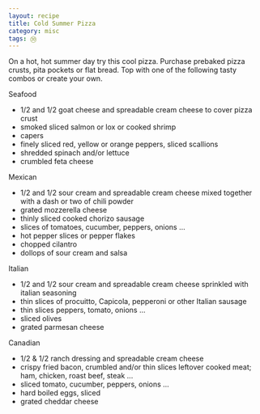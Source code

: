 ```yaml
---
layout: recipe
title: Cold Summer Pizza
category: misc
tags: ㉚
---
```

On a hot, hot summer day try this cool pizza. Purchase prebaked pizza crusts, pita pockets or flat bread.  Top with one of the following tasty combos or create your own.

Seafood

- 1/2 and 1/2 goat cheese and spreadable cream cheese to cover pizza crust
- smoked sliced salmon or lox or cooked shrimp
- capers
- finely sliced red, yellow or orange peppers, sliced scallions
- shredded spinach and/or lettuce
- crumbled feta cheese

Mexican

- 1/2 and 1/2 sour cream and spreadable cream cheese mixed together with a dash or two of chili powder
- grated mozzerella cheese
- thinly sliced cooked chorizo sausage
- slices of tomatoes, cucumber, peppers, onions ...
- hot pepper slices or pepper flakes
- chopped cilantro
- dollops of sour cream and salsa

Italian

- 1/2 and 1/2 sour cream and spreadable cream cheese sprinkled with italian seasoning
- thin slices of procuitto, Capicola, pepperoni or other Italian sausage
- thin slices peppers, tomato, onions ...
- sliced olives
- grated parmesan cheese

Canadian

- 1/2 & 1/2 ranch dressing and spreadable cream cheese 
- crispy fried bacon, crumbled and/or thin slices leftover cooked meat; ham, chicken, roast beef, steak ...
- sliced tomato, cucumber, peppers, onions ...
- hard boiled eggs, sliced
- grated cheddar cheese






